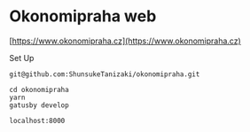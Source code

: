 # Okonomipraha web

[https://www.okonomipraha.cz](https://www.okonomipraha.cz)

Set Up

```
git@github.com:ShunsukeTanizaki/okonomipraha.git
```

```
cd okonomipraha
yarn
gatusby develop
```

`localhost:8000`
